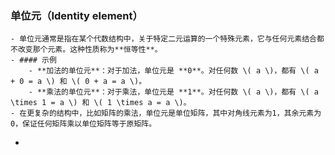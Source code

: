 ### 单位元（Identity element）
	- 单位元通常是指在某个代数结构中，关于特定二元运算的一个特殊元素，它与任何元素结合都不改变那个元素。这种性质称为**恒等性**。
	- #### 示例
		- **加法的单位元**：对于加法，单位元是 **0**。对任何数 \( a \)，都有 \( a + 0 = a \) 和 \( 0 + a = a \)。
		- **乘法的单位元**：对于乘法，单位元是 **1**。对任何数 \( a \)，都有 \( a \times 1 = a \) 和 \( 1 \times a = a \)。
	- 在更复杂的结构中，比如矩阵的乘法，单位元是单位矩阵，其中对角线元素为1，其余元素为0，保证任何矩阵乘以单位矩阵等于原矩阵。
-